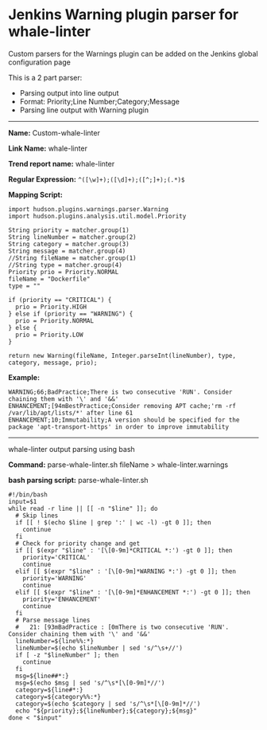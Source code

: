 # Jenkins Warning plugin parser for whale-linter

Custom parsers for the Warnings plugin can be added on the Jenkins global configuration page

This is a 2 part parser:
- Parsing output into line output
 - Format: Priority;Line Number;Category;Message
- Parsing line output with Warning plugin

---

**Name:** Custom-whale-linter

**Link Name:** whale-linter

**Trend report name:** whale-linter

**Regular Expression:** `^([\w]+);([\d]+);([^;]+);(.*)$`

**Mapping Script:**
```
import hudson.plugins.warnings.parser.Warning
import hudson.plugins.analysis.util.model.Priority

String priority = matcher.group(1)
String lineNumber = matcher.group(2)
String category = matcher.group(3)
String message = matcher.group(4)
//String fileName = matcher.group(1)
//String type = matcher.group(4)
Priority prio = Priority.NORMAL
fileName = "Dockerfile"
type = ""

if (priority == "CRITICAL") {
  prio = Priority.HIGH
} else if (priority == "WARNING") {
  prio = Priority.NORMAL
} else {
  prio = Priority.LOW
}

return new Warning(fileName, Integer.parseInt(lineNumber), type, category, message, prio);
```
**Example:**
```
WARNING;66;BadPractice;There is two consecutive 'RUN'. Consider chaining them with '\' and '&&'
ENHANCEMENT;[94mBestPractice;Consider removing APT cache;'rm -rf /var/lib/apt/lists/*' after line 61
ENHANCEMENT;10;Immutability;A version should be specified for the package 'apt-transport-https' in order to improve immutability
```

---
whale-linter output parsing using bash

**Command:** parse-whale-linter.sh fileName > whale-linter.warnings

**bash parsing script:** parse-whale-linter.sh
```
#!/bin/bash
input=$1
while read -r line || [[ -n "$line" ]]; do
  # Skip lines
  if [[ ! $(echo $line | grep ':' | wc -l) -gt 0 ]]; then
    continue
  fi
  # Check for priority change and get
  if [[ $(expr "$line" : '[\[0-9m]*CRITICAL *:') -gt 0 ]]; then
    priority='CRITICAL'
    continue
  elif [[ $(expr "$line" : '[\[0-9m]*WARNING *:') -gt 0 ]]; then
    priority='WARNING'
    continue
  elif [[ $(expr "$line" : '[\[0-9m]*ENHANCEMENT *:') -gt 0 ]]; then
    priority='ENHANCEMENT'
    continue
  fi
  # Parse message lines
  #   21: [93mBadPractice : [0mThere is two consecutive 'RUN'. Consider chaining them with '\' and '&&'
  lineNumber=${line%%:*}
  lineNumber=$(echo $lineNumber | sed 's/^\s+//')
  if [ -z "$lineNumber" ]; then
    continue
  fi
  msg=${line##*:}
  msg=$(echo $msg | sed 's/^\s*[\[0-9m]*//')
  category=${line#*:}
  category=${category%%:*}
  category=$(echo $category | sed 's/^\s*[\[0-9m]*//')
  echo "${priority};${lineNumber};${category};${msg}"
done < "$input"
```
